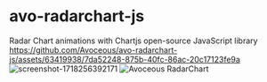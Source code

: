 # avo-radarchart-js
Radar Chart animations with Chartjs open-source JavaScript library
https://github.com/Avoceous/avo-radarchart-js/assets/63419938/7da52248-875b-40fc-86ac-20c17123fe9a
![screenshot-1718256392171](https://github.com/Avoceous/avo-radarchart-js/assets/63419938/08d90a48-8fc1-420d-bb64-122d9939550d)
![Avoceous RadarChart](https://github.com/Avoceous/avo-radarchart-js/assets/63419938/d8d78b78-de2d-4dab-9306-3ada6346c24e)
